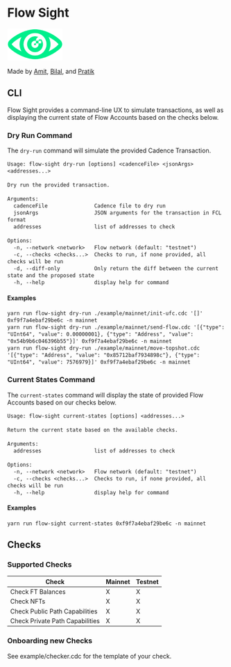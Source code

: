 # Flow Sight

![Logo](images/flow-sight.png)

Made by [Amit](https://github.com/aishairzay), [Bilal](https://github.com/bshahid331), and [Pratik](https://github.com/prpatel05)

## CLI

Flow Sight provides a command-line UX to simulate transactions, as well as displaying the current state of Flow Accounts based on the checks below.

### Dry Run Command

The `dry-run` command will simulate the provided Cadence Transaction.

```
Usage: flow-sight dry-run [options] <cadenceFile> <jsonArgs> <addresses...>

Dry run the provided transaction.

Arguments:
  cadenceFile               Cadence file to dry run
  jsonArgs                  JSON arguments for the transaction in FCL format
  addresses                 list of addresses to check

Options:
  -n, --network <network>   Flow network (default: "testnet")
  -c, --checks <checks...>  Checks to run, if none provided, all checks will be run
  -d, --diff-only           Only return the diff between the current state and the proposed state
  -h, --help                display help for command
```

#### Examples

```
yarn run flow-sight dry-run ./example/mainnet/init-ufc.cdc '[]' 0xf9f7a4ebaf29be6c -n mainnet
yarn run flow-sight dry-run ./example/mainnet/send-flow.cdc '[{"type": "UInt64", "value": 0.00000001}, {"type": "Address", "value": "0x54b9b6c046396b55"}]' 0xf9f7a4ebaf29be6c -n mainnet
yarn run flow-sight dry-run ./example/mainnet/move-topshot.cdc '[{"type": "Address", "value": "0x85712baf7934898c"}, {"type": "UInt64", "value": 7576979}]' 0xf9f7a4ebaf29be6c -n mainnet
```

### Current States Command

The `current-states` command will display the state of provided Flow Accounts based on our checks below.

```
Usage: flow-sight current-states [options] <addresses...>

Return the current state based on the available checks.

Arguments:
  addresses                 list of addresses to check

Options:
  -n, --network <network>   Flow network (default: "testnet")
  -c, --checks <checks...>  Checks to run, if none provided, all checks will be run
  -h, --help                display help for command
```

#### Examples

```
yarn run flow-sight current-states 0xf9f7a4ebaf29be6c -n mainnet
```

## Checks

### Supported Checks

| Check                           | Mainnet | Testnet |
| ------------------------------- | ------- | ------- |
| Check FT Balances               | X       | X       |
| Check NFTs                      | X       | X       |
| Check Public Path Capabilities  | X       | X       |
| Check Private Path Capabilities | X       | X       |

### Onboarding new Checks

See example/checker.cdc for the template of your check.
